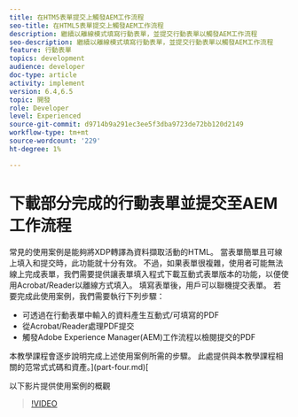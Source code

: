 ```yaml
---
title: 在HTM5表單提交上觸發AEM工作流程
seo-title: 在HTML5表單提交上觸發AEM工作流程
description: 繼續以離線模式填寫行動表單，並提交行動表單以觸發AEM工作流程
seo-description: 繼續以離線模式填寫行動表單，並提交行動表單以觸發AEM工作流程
feature: 行動表單
topics: development
audience: developer
doc-type: article
activity: implement
version: 6.4,6.5
topic: 開發
role: Developer
level: Experienced
source-git-commit: d9714b9a291ec3ee5f3dba9723de72bb120d2149
workflow-type: tm+mt
source-wordcount: '229'
ht-degree: 1%

---
```



# 下載部分完成的行動表單並提交至AEM工作流程

常見的使用案例是能夠將XDP轉譯為資料擷取活動的HTML。 當表單簡單且可線上填入和提交時，此功能就十分有效。 不過，如果表單很複雜，使用者可能無法線上完成表單，我們需要提供讓表單填入程式下載互動式表單版本的功能，以便使用Acrobat/Reader以離線方式填入。 填寫表單後，用戶可以聯機提交表單。
若要完成此使用案例，我們需要執行下列步驟：

* 可透過在行動表單中輸入的資料產生互動式/可填寫的PDF
* 從Acrobat/Reader處理PDF提交
* 觸發Adobe Experience Manager(AEM)工作流程以檢閱提交的PDF

本教學課程會逐步說明完成上述使用案例所需的步驟。 此處提供與本教學課程相關的范常式式碼和資產。](part-four.md)[

以下影片提供使用案例的概觀

>[!VIDEO](https://video.tv.adobe.com/v/29677?quality=9&learn=on)

